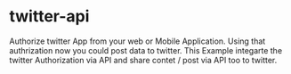 # twitter-api
Authorize twitter App from your web or Mobile Application. Using that authrization now you could post data to twitter.  This Example integarte the twitter Authorization via API and share contet / post via API too to twitter.
